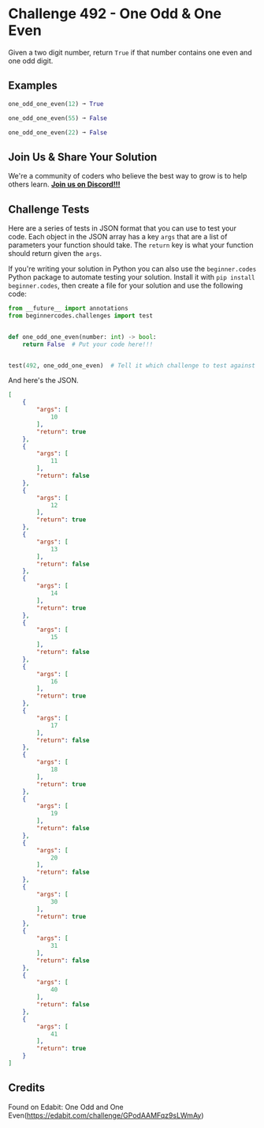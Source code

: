 # Challenge 492 - One Odd & One Even

Given a two digit number, return `True` if that number contains one even and one odd digit.

## Examples
```python
one_odd_one_even(12) ➞ True

one_odd_one_even(55) ➞ False

one_odd_one_even(22) ➞ False
```
## Join Us & Share Your Solution

We're a community of coders who believe the best way to grow is to help others learn. **[Join us on Discord!!!](https://discord.gg/sfHykntuGy)**

## Challenge Tests

Here are a series of tests in JSON format that you can use to test your code. Each object in the JSON array has a key `args` that are a list of parameters your function should take. The `return` key is what your function should return given the `args`. 

If you're writing your solution in Python you can also use the `beginner.codes` Python package to automate testing your solution. Install it with `pip install beginner.codes`, then create a file for your solution and use the following code:
```python
from __future__ import annotations
from beginnercodes.challenges import test


def one_odd_one_even(number: int) -> bool:
    return False  # Put your code here!!!


test(492, one_odd_one_even)  # Tell it which challenge to test against
```
And here's the JSON.
```json
[
    {
        "args": [
            10
        ],
        "return": true
    },
    {
        "args": [
            11
        ],
        "return": false
    },
    {
        "args": [
            12
        ],
        "return": true
    },
    {
        "args": [
            13
        ],
        "return": false
    },
    {
        "args": [
            14
        ],
        "return": true
    },
    {
        "args": [
            15
        ],
        "return": false
    },
    {
        "args": [
            16
        ],
        "return": true
    },
    {
        "args": [
            17
        ],
        "return": false
    },
    {
        "args": [
            18
        ],
        "return": true
    },
    {
        "args": [
            19
        ],
        "return": false
    },
    {
        "args": [
            20
        ],
        "return": false
    },
    {
        "args": [
            30
        ],
        "return": true
    },
    {
        "args": [
            31
        ],
        "return": false
    },
    {
        "args": [
            40
        ],
        "return": false
    },
    {
        "args": [
            41
        ],
        "return": true
    }
]
```
## Credits

Found on Edabit: One Odd and One Even(https://edabit.com/challenge/GPodAAMFqz9sLWmAy)
